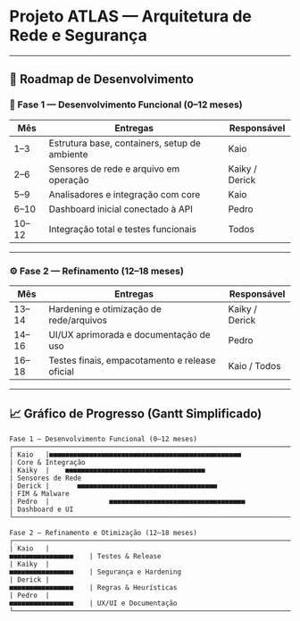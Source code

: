 # Projeto ATLAS — Arquitetura de Rede e Segurança
---

## 🚀 Roadmap de Desenvolvimento

### 🧠 Fase 1 — Desenvolvimento Funcional (0–12 meses)

| Mês | Entregas | Responsável |
|-----|-----------|-------------|
| 1–3 | Estrutura base, containers, setup de ambiente | Kaio |
| 2–6 | Sensores de rede e arquivo em operação | Kaiky / Derick |
| 5–9 | Analisadores e integração com core | Kaio |
| 6–10 | Dashboard inicial conectado à API | Pedro |
| 10–12 | Integração total e testes funcionais | Todos |

---

### ⚙️ Fase 2 — Refinamento (12–18 meses)

| Mês | Entregas | Responsável |
|-----|-----------|-------------|
| 13–14 | Hardening e otimização de rede/arquivos | Kaiky / Derick |
| 14–16 | UI/UX aprimorada e documentação de uso | Pedro |
| 16–18 | Testes finais, empacotamento e release oficial | Kaio / Todos |

---

## 📈 Gráfico de Progresso (Gantt Simplificado)

```text
Fase 1 — Desenvolvimento Funcional (0–12 meses)
┌──────────────────────────────────────────────────────────────────────────┐
| Kaio   |■■■■■■■■■■■■■■■■■■■■■■■■■■■■■■■■■■■■■■■■■■■■■■■■                | Core & Integração
| Kaiky  |    ■■■■■■■■■■■■■■■■■■■■■■■■■■■■■■■■■■■                         | Sensores de Rede
| Derick |       ■■■■■■■■■■■■■■■■■■■■■■■■■■■■■■■■■■■                      | FIM & Malware
| Pedro  |               ■■■■■■■■■■■■■■■■■■■■■■■■■■■■■■■■■■              | Dashboard e UI
└──────────────────────────────────────────────────────────────────────────┘

Fase 2 — Refinamento e Otimização (12–18 meses)
┌──────────────────────────────────────────────────────────────────────────┐
| Kaio   |                                             ■■■■■■■■■■■■■■■■    | Testes & Release
| Kaiky  |                                             ■■■■■■■■■■■■■■■■    | Segurança e Hardening
| Derick |                                             ■■■■■■■■■■■■■■■■    | Regras & Heurísticas
| Pedro  |                                             ■■■■■■■■■■■■■■■■    | UX/UI e Documentação
└──────────────────────────────────────────────────────────────────────────┘
